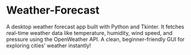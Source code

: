 # Weather-Forecast
A desktop weather forecast app built with Python and Tkinter. It fetches real-time weather data like temperature, humidity, wind speed, and pressure using the OpenWeather API. A clean, beginner-friendly GUI for exploring cities’ weather instantly!
